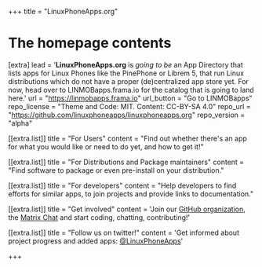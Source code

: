 +++
title = "LinuxPhoneApps.org"


# The homepage contents
[extra]
lead = '<b>LinuxPhoneApps.org</b> is <em>going to be</em> an App Directory that lists apps for Linux Phones like the PinePhone or Librem 5, that run Linux distributions which do not have a proper (de)centralized app store yet. For now, head over to LINMOBapps.frama.io for the catalog that is going to land here.'
url = "https://linmobapps.frama.io"
url_button = "Go to LINMOBapps"
repo_license = "Theme and Code: MIT. Content: CC-BY-SA 4.0"
repo_url = "https://github.com/linuxphoneapps/linuxphoneapps.org"
repo_version = "alpha"

[[extra.list]]
title = "For Users"
content = "Find out whether there's an app for what you would like or need to do yet, and how to get it!"

[[extra.list]]
title = "For Distributions and Package maintainers"
content = "Find software to package or even pre-install on your distribution."

[[extra.list]]
title = "For developers"
content = "Help developers to find efforts for similar apps, to join projects    and provide links to documentation."

[[extra.list]]
title = "Get involved"
content = 'Join our <a href="https://github.com/linuxphoneapps/">GitHub organization</a>, the <a href="https://matrix.to/#/#linuxphoneapps:matrix.org">Matrix Chat</a> and start coding, chatting, contributing!'

[[extra.list]]
title = "Follow us on twitter!"
content = 'Get informed about project progress and added apps: <a href="https://twitter.com/linuxphoneapps">@LinuxPhoneApps</a>'

+++